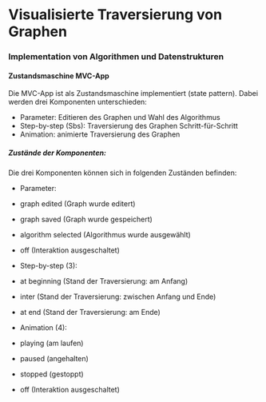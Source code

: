 # Visualisierte Traversierung von Graphen
### Implementation von Algorithmen und Datenstrukturen
 
#### Zustandsmaschine MVC-App
Die MVC-App ist als Zustandsmaschine implementiert (state pattern). Dabei werden drei Komponenten unterschieden:
- Parameter: Editieren des Graphen und Wahl des Algorithmus
- Step-by-step (Sbs): Traversierung des Graphen Schritt-für-Schritt 
- Animation: animierte Traversierung des Graphen

##### Zustände der Komponenten:
Die drei Komponenten können sich in folgenden Zuständen befinden:
- Parameter: 
 - graph edited (Graph wurde editert)
 - graph saved (Graph wurde gespeichert)
 - algorithm selected (Algorithmus wurde ausgewählt)
 - off (Interaktion ausgeschaltet)

- Step-by-step (3):
 - at beginning (Stand der Traversierung: am Anfang)
 - inter (Stand der Traversierung: zwischen Anfang und Ende)
 - at end (Stand der Traversierung: am Ende)

- Animation (4): 
 - playing (am laufen)
 - paused (angehalten)
 - stopped (gestoppt)
 - off (Interaktion ausgeschaltet)
